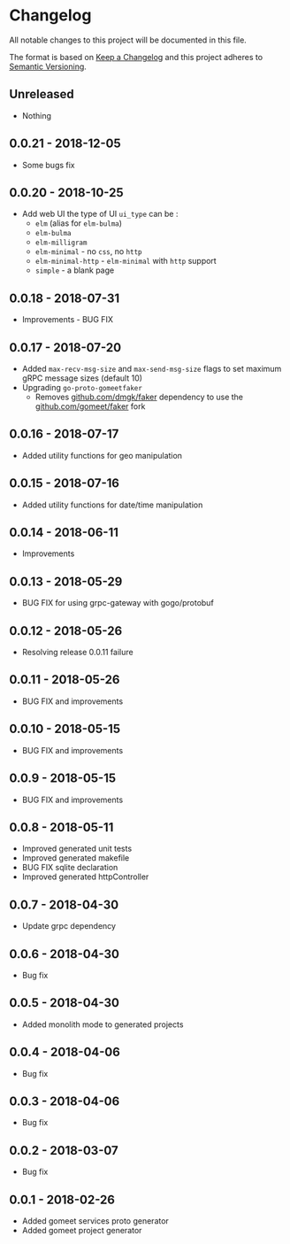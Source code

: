 # Changelog

All notable changes to this project will be documented in this file.

The format is based on [Keep a Changelog](http://keepachangelog.com/)
and this project adheres to [Semantic Versioning](http://semver.org/).

## Unreleased

- Nothing

## 0.0.21 - 2018-12-05

- Some bugs fix

## 0.0.20 - 2018-10-25

- Add web UI the type of UI `ui_type` can be :
  - `elm` (alias for `elm-bulma`)
  - `elm-bulma`
  - `elm-milligram`
  - `elm-minimal` - no `css`, no `http`
  - `elm-minimal-http` - `elm-minimal` with `http` support
  - `simple` - a blank page

## 0.0.18 - 2018-07-31

- Improvements - BUG FIX

## 0.0.17 - 2018-07-20

- Added `max-recv-msg-size` and `max-send-msg-size` flags to set maximum gRPC message sizes (default 10)
- Upgrading `go-proto-gomeetfaker`
  - Removes [github.com/dmgk/faker](https://github.com/dmgk/faker) dependency to use the [github.com/gomeet/faker](https://github.com/gomeet/faker) fork

## 0.0.16 - 2018-07-17

- Added utility functions for geo manipulation

## 0.0.15 - 2018-07-16

- Added utility functions for date/time manipulation

## 0.0.14 - 2018-06-11

- Improvements

## 0.0.13 - 2018-05-29

- BUG FIX for using grpc-gateway with gogo/protobuf

## 0.0.12 - 2018-05-26

- Resolving release 0.0.11 failure

## 0.0.11 - 2018-05-26

- BUG FIX and improvements

## 0.0.10 - 2018-05-15

- BUG FIX and improvements

## 0.0.9 - 2018-05-15

- BUG FIX and improvements

## 0.0.8 - 2018-05-11

- Improved generated unit tests
- Improved generated makefile
- BUG FIX sqlite declaration
- Improved generated httpController

## 0.0.7 - 2018-04-30

- Update grpc dependency

## 0.0.6 - 2018-04-30

- Bug fix

## 0.0.5 - 2018-04-30

- Added monolith mode to generated projects

## 0.0.4 - 2018-04-06

- Bug fix

## 0.0.3 - 2018-04-06

- Bug fix

## 0.0.2 - 2018-03-07

- Bug fix

## 0.0.1 - 2018-02-26

- Added gomeet services proto generator
- Added gomeet project generator

